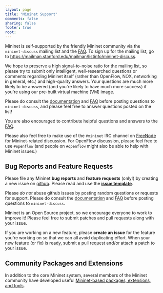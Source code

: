 ```yaml
---
layout: page
title: "Mininet Support"
comments: false
sharing: false
footer: true
root:
---
```

Mininet is self-supported by the friendly Mininet community via the `mininet-discuss` mailing list and the [FAQ](https://github.com/mininet/mininet/wiki/FAQ). To sign up for the mailing list, go to <https://mailman.stanford.edu/mailman/listinfo/mininet-discuss>.

We hope to preserve a high signal-to-noise ratio for the mailing list, so please try to submit only intelligent, well-researched questions or comments regarding Mininet itself (rather than OpenFlow, NOX, networking in general, etc.) and high-quality answers. Your questions are much more likely to be answered (and you're likely to have much more success) if you're using our pre-built virtual machine (VM) image.

Please do consult the [documentation](/docs) and [FAQ](/faq) before posting questions to `mininet-discuss`,
and please feel free to answer questions posted on the list!

You are also encouraged to contribute helpful questions and answers to the [FAQ](https://github.com/mininet/mininet/wiki/FAQ).

Please also feel free to make use of the `#mininet` IRC channel on [FreeNode](http://freenode.net) for Mininet-related discussion. For OpenFlow discussion, please feel free to use `#openflow` (and people on `#openflow` might also be able to help with Mininet issues.)

Bug Reports and Feature Requests
---------------------------------

Please file any Mininet **bug reports** and **feature requests** (only!) by creating a new issue on [github](https://github.com/mininet/mininet/issues). Please read and use the **[issue template](https://github.com/mininet/mininet/blob/master/.github/ISSUE_TEMPLATE)**.

Please *do not* abuse github issues by posting random questions or requests for support. Please do consult the
[documentation](/docs) and [FAQ](/faq) before posting questions to `mininet-discuss`.


Mininet is an Open Source project, so we encourage everyone to work to improve it! Please feel free to submit patches and pull requests along with your issue.

If you are working on a new feature, please **create an issue** for the feature you're working on so that we can all avoid duplicating effort. When your new feature (or fix) is ready, submit a pull request and/or attach a patch to your issue.


Community Packages and Extensions
---------------------------------

In addition to the core Mininet system, several members of the Mininet community have developed useful [Mininet-based packages, extensions, and tools](https://github.com/mininet/mininet/wiki/Mininet-Community-Extensions-and-Packages).
